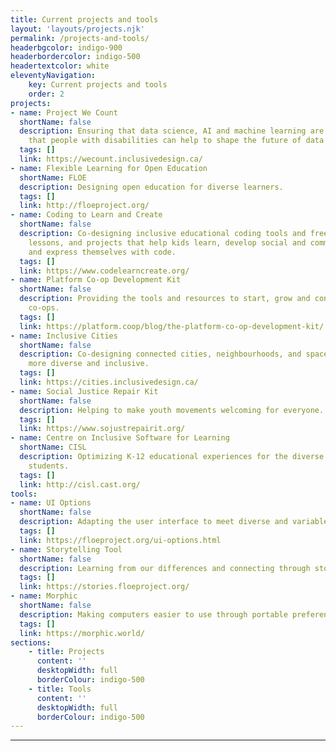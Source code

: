 ```yaml
---
title: Current projects and tools
layout: 'layouts/projects.njk'
permalink: /projects-and-tools/
headerbgcolor: indigo-900
headerbordercolor: indigo-500
headertextcolor: white
eleventyNavigation:
    key: Current projects and tools
    order: 2
projects:
- name: Project We Count
  shortName: false
  description: Ensuring that data science, AI and machine learning are equitable and
    that people with disabilities can help to shape the future of data science.
  tags: []
  link: https://wecount.inclusivedesign.ca/
- name: Flexible Learning for Open Education
  shortName: FLOE
  description: Designing open education for diverse learners.
  tags: []
  link: http://floeproject.org/
- name: Coding to Learn and Create
  shortName: false
  description: Co-designing inclusive educational coding tools and free creative activities,
    lessons, and projects that help kids learn, develop social and communication skills,
    and express themselves with code.
  tags: []
  link: https://www.codelearncreate.org/
- name: Platform Co-op Development Kit
  shortName: false
  description: Providing the tools and resources to start, grow and convert to platform
    co-ops.
  tags: []
  link: https://platform.coop/blog/the-platform-co-op-development-kit/
- name: Inclusive Cities
  shortName: false
  description: Co-designing connected cities, neighbourhoods, and spaces that are
    more diverse and inclusive.
  tags: []
  link: https://cities.inclusivedesign.ca/
- name: Social Justice Repair Kit
  shortName: false
  description: Helping to make youth movements welcoming for everyone.
  tags: []
  link: https://www.sojustrepairit.org/
- name: Centre on Inclusive Software for Learning
  shortName: CISL
  description: Optimizing K-12 educational experiences for the diverse needs of all
    students.
  tags: []
  link: http://cisl.cast.org/
tools:
- name: UI Options
  shortName: false
  description: Adapting the user interface to meet diverse and variable personal needs.
  tags: []
  link: https://floeproject.org/ui-options.html
- name: Storytelling Tool
  shortName: false
  description: Learning from our differences and connecting through stories.
  tags: []
  link: https://stories.floeproject.org/
- name: Morphic
  shortName: false
  description: Making computers easier to use through portable preferences.
  tags: []
  link: https://morphic.world/
sections:
    - title: Projects
      content: ''
      desktopWidth: full
      borderColour: indigo-500
    - title: Tools
      content: ''
      desktopWidth: full
      borderColour: indigo-500
---
```

***
